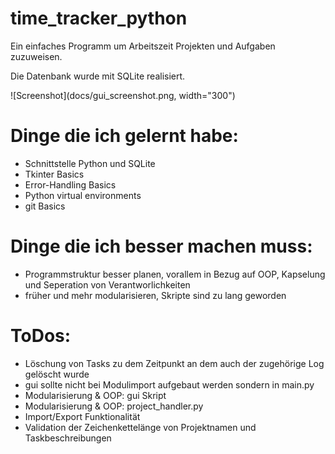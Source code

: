 # time_tracker_python
Ein einfaches Programm um Arbeitszeit Projekten und Aufgaben zuzuweisen.


Die Datenbank wurde mit SQLite realisiert.

![Screenshot](docs/gui_screenshot.png, width="300")


# Dinge die ich gelernt habe:
- Schnittstelle Python und SQLite
- Tkinter Basics
- Error-Handling Basics
- Python virtual environments
- git Basics


# Dinge die ich besser machen muss:
- Programmstruktur besser planen, vorallem in Bezug auf OOP, Kapselung und Seperation von Verantworlichkeiten
- früher und mehr modularisieren, Skripte sind zu lang geworden


# ToDos:
- Löschung von Tasks zu dem Zeitpunkt an dem auch der zugehörige Log gelöscht wurde
- gui sollte nicht bei Modulimport aufgebaut werden sondern in main.py 
- Modularisierung & OOP: gui Skript
- Modularisierung & OOP: project_handler.py
- Import/Export Funktionalität
- Validation der Zeichenkettelänge von Projektnamen und Taskbeschreibungen